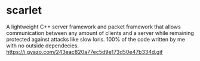 # scarlet
A lightweight C++ server framework and packet framework that allows communication between any amount of clients and a server while remaining protected against attacks like slow loris. 100% of the code written by me with no outside dependecies.
https://i.gyazo.com/243eac820a77ec5d9e173d50e47b334d.gif
